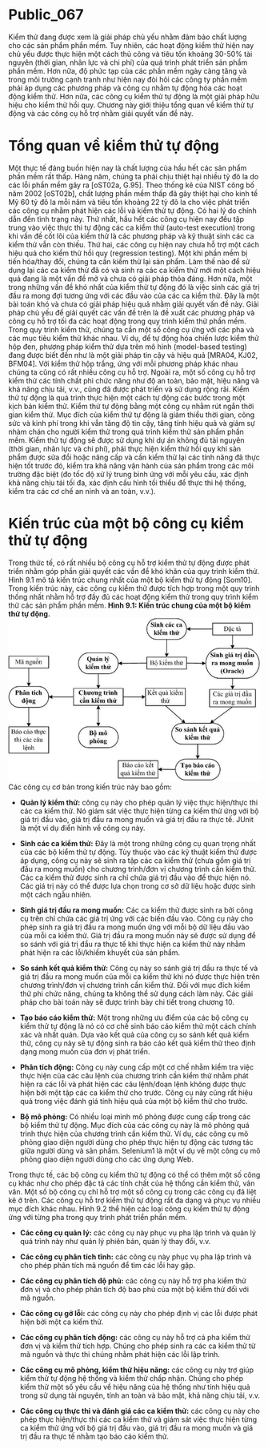 # Public_067

Kiểm thử đang được xem là giải pháp chủ yếu nhằm đảm bảo chất lượng cho các sản phẩm phần mềm. Tuy nhiên, các hoạt động kiểm thử hiện nay chủ yếu được thực hiện một cách thủ công và tiêu tốn khoảng 30-50% tài nguyên (thời gian, nhân lực và chi phí) của quá trình phát triển sản phẩm phần mềm. Hơn nữa, độ phức tạp của các phần mềm ngày càng tăng và trong môi trường cạnh tranh như hiện nay đòi hỏi các công ty phần mềm phải áp dụng các phương pháp và công cụ nhằm tự động hóa các hoạt động kiểm thử. Hơn nữa, các công cụ kiểm thử tự động là một giải pháp hữu hiệu cho kiểm thử hồi quy. Chương này giới thiệu tổng quan về kiểm thử tự động và các công cụ hỗ trợ nhằm giải quyết vấn đề này.

# Tổng quan về kiểm thử tự động

Một thực tế đáng buồn hiện nay là chất lượng của hầu hết các sản phẩm phần mềm rất thấp. Hàng năm, chúng ta phải chịu thiệt hại nhiều tỷ đô la do các lỗi phần mềm gây ra [oST02a, G.95]. Theo thống kê của NIST công bố năm 2002 [oST02b], chất lượng phần mềm thấp đã gây thiệt hại cho kinh tế Mỹ 60 tỷ đô la mỗi năm và tiêu tốn khoảng 22 tỷ đô la cho việc phát triển các công cụ nhằm phát hiện các lỗi và kiểm thử tự động. Có hai lý do chính dẫn đến tình trạng này. Thứ nhất, hầu hết các công cụ hiện nay đều tập trung vào việc thực thi tự động các ca kiểm thử (auto-test execution) trong khi vấn đề cốt lõi của kiểm thử là các phương pháp và kỹ thuật sinh các ca kiểm thử vẫn còn thiếu. Thứ hai, các công cụ hiện nay chưa hỗ trợ một cách hiệu quả cho kiểm thử hồi quy (regression testing). Một khi phần mềm bị tiến hóa/thay đổi, chúng ta cần kiểm thử lại sản phẩm. Làm thế nào để sử dụng lại các ca kiểm thử đã có và sinh ra các ca kiểm thử mới một cách hiệu quả đang là một vấn đề mở và chưa có giải pháp thỏa đáng. Hơn nữa, một trong những vấn đề khó nhất của kiểm thử tự động đó là việc sinh các giá trị đầu ra mong đợi tương ứng với các đầu vào của các ca kiểm thử. Đây là một bài toán khó và chưa có giải pháp hiệu quả nhằm giải quyết vấn đề này.
Giải pháp chủ yếu để giải quyết các vấn đề trên là đề xuất các phương pháp và công cụ hỗ trợ tối đa các hoạt động trong quy trình kiểm thử phần mềm. Trong quy trình kiểm thử, chúng ta cần một số công cụ ứng với các pha và các mục tiêu kiểm thử khác nhau. Ví dụ, để tự động hóa chiến lược kiểm thử hộp đen, phương pháp kiểm thử dựa trên mô hình (model-based testing) đang được biết đến như là một giải pháp tin cậy và hiệu quả [MRA04, KJ02, BFM04]. Với kiểm thử hộp trắng, ứng với mỗi phương pháp khác nhau chúng ta cũng có rất nhiều công cụ hỗ trợ. Ngoài ra, một số công cụ hỗ trợ kiểm thử các tính chất phi chức năng như độ an toàn, bảo mật, hiệu năng và khả năng chịu tải, v.v., cũng đã được phát triển và sử dụng rộng rãi.
Kiểm thử tự động là quá trình thực hiện một cách tự động các bước trong một kịch bản kiểm thử. Kiểm thử tự động bằng một công cụ nhằm rút ngắn thời gian kiểm thử. Mục đích của kiểm thử tự động là giảm thiểu thời gian, công sức và kinh phí trong khi vẫn tăng độ tin cậy, tăng tính hiệu quả và giảm sự nhàm chán cho người kiểm thử trong quá trình kiểm thử sản phẩm phần mềm. Kiểm thử tự động sẽ được sử dụng khi dự án không đủ tài nguyên (thời gian, nhân lực và chi phí), phải thực hiện kiểm thử hồi quy khi sản phẩm được sửa đổi hoặc nâng cấp và cần kiểm thử lại các tính năng đã thực hiện tốt trước đó, kiểm tra khả năng vận hành của sản phẩm trong các môi trường đặc biệt (đo tốc độ xử lý trung bình ứng với mỗi yêu cầu, xác định khả năng chịu tải tối đa, xác định cấu hình tối thiểu để thực thi hệ thống, kiểm tra các cơ chế an ninh và an toàn, v.v.).

# Kiến trúc của một bộ công cụ kiểm thử tự động

Trong thức tế, có rất nhiều bộ công cụ hỗ trợ kiểm thử tự động được phát triển nhằm góp phần giải quyết các vấn đề khó khăn của quy trình kiểm thử. Hình 9.1 mô tả kiến trúc chung nhất của một bộ kiểm thử tự động [Som10]. Trong kiến trúc này, các công cụ kiểm thử được tích hợp trong một quy trình thống nhất nhằm hỗ trợ đầy đủ các hoạt động kiểm thử trong quy trình kiểm thử các sản phẩm phần mềm.
**Hình 9.1: Kiến trúc chung của một bộ kiểm thử tự động.** ![](images/image1.png)
Các công cụ cơ bản trong kiến trúc này bao gồm:

  * **Quản lý kiểm thử:** công cụ này cho phép quản lý việc thực hiện/thực thi các ca kiểm thử. Nó giám sát việc thực hiện từng ca kiểm thử ứng với bộ giá trị đầu vào, giá trị đầu ra mong muốn và giá trị đầu ra thực tế. JUnit là một ví dụ điển hình về công cụ này.

  * **Sinh các ca kiểm thử:** Đây là một trong những công cụ quan trọng nhất của các bộ kiểm thử tự động. Tùy thuộc vào các kỹ thuật kiểm thử được áp dụng, công cụ này sẽ sinh ra tập các ca kiểm thử (chưa gồm giá trị đầu ra mong muốn) cho chương trình/đơn vị chương trình cần kiểm thử. Các ca kiểm thử được sinh ra chỉ chứa giá trị đầu vào để thực hiện nó. Các giá trị này có thể được lựa chọn trong cơ sở dữ liệu hoặc được sinh một cách ngẫu nhiên.


  * **Sinh giá trị đầu ra mong muốn:** Các ca kiểm thử được sinh ra bởi công cụ trên chỉ chứa các giá trị ứng với các biến đầu vào. Công cụ này cho phép sinh ra giá trị đầu ra mong muốn ứng với mỗi bộ dữ liệu đầu vào của mỗi ca kiểm thử. Giá trị đầu ra mong muốn này sẽ được sử dụng để so sánh với giá trị đầu ra thực tế khi thực hiện ca kiểm thử này nhằm phát hiện ra các lỗi/khiếm khuyết của sản phẩm.

  * **So sánh kết quả kiểm thử:** Công cụ này so sánh giá trị đầu ra thực tế và giá trị đầu ra mong muốn của mỗi ca kiểm thử khi nó được thực hiện trên chương trình/đơn vị chương trình cần kiểm thử. Đối với mục đích kiểm thử phi chức năng, chúng ta không thể sử dụng cách làm này. Các giải pháp cho bài toán này sẽ được trình bày chi tiết trong chương 10.


  * **Tạo báo cáo kiểm thử:** Một trong những ưu điểm của các bộ công cụ kiểm thử tự động là nó có cơ chế sinh báo cáo kiểm thử một cách chính xác và nhất quán. Dựa vào kết quả của công cụ so sánh kết quả kiểm thử, công cụ này sẽ tự động sinh ra báo cáo kết quả kiểm thử theo định dạng mong muốn của đơn vị phát triển.


  * **Phân tích động:** Công cụ này cung cấp một cơ chế nhằm kiểm tra việc thực hiện của các câu lệnh của chương trình cần kiểm thử nhằm phát hiện ra các lỗi và phát hiện các câu lệnh/đoạn lệnh không được thực hiện bởi một tập các ca kiểm thử cho trước. Công cụ này cũng rất hiệu quả trong việc đánh giá tính hiệu quả của một bộ kiểm thử cho trước.


  * **Bộ mô phỏng:** Có nhiều loại mình mô phỏng được cung cấp trong các bộ kiểm thử tự động. Mục đích của các công cụ này là mô phỏng quá trình thực hiện của chương trình cần kiểm thử. Ví dụ, các công cụ mô phỏng giao diện người dùng cho phép thực hiện tự động các tương tác giữa người dùng và sản phẩm. Selenium1 là một ví dụ về một công cụ mô phỏng giao diện người dùng cho các ứng dụng Web.


Trong thực tế, các bộ công cụ kiểm thử tự động có thể có thêm một số công cụ khác như cho phép đặc tả các tính chất của hệ thống cần kiểm thử, vân vân. Một số bộ công cụ chỉ hỗ trợ một số công cụ trong các công cụ đã liệt kê ở trên.
Các công cụ hỗ trợ kiểm thử tự động rất đa dạng và phục vụ nhiều mục đích khác nhau. Hình 9.2 thể hiện các loại công cụ kiểm thử tự động ứng với từng pha trong quy trình phát triển phần mềm.

  * **Các công cụ quản lý:** các công cụ này phục vụ pha lập trình và quản lý quá trình này như quản lý phiên bản, quản lý thay đổi, v.v.

  * **Các công cụ phân tích tĩnh:** các công cụ này phục vụ pha lập trình và cho phép phân tích mã nguồn để tìm các lỗi hay gặp.

  * **Các công cụ phân tích độ phủ:** các công cụ này hỗ trợ pha kiểm thử đơn vị và cho phép phân tích độ bao phủ của một bộ kiểm thử đối với mã nguồn.

  * **Các công cụ gỡ lỗi:** các công cụ này cho phép định vị các lỗi được phát hiện bởi một ca kiểm thử.

  * **Các công cụ phân tích động:** các công cụ này hỗ trợ cả pha kiểm thử đơn vị và kiểm thử tích hợp. Chúng cho phép sinh ra các ca kiểm thử từ mã nguồn và thực thi chúng nhằm phát hiện các lỗi lập trình.

  * **Các công cụ mô phỏng, kiểm thử hiệu năng:** các công cụ này trợ giúp kiểm thử tự động hệ thống và kiểm thử chấp nhận. Chúng cho phép kiểm thử một số yêu cầu về hiệu năng của hệ thống như tính hiệu quả trong sử dụng tài nguyên, tính an toàn và bảo mật, khả năng chịu tải, v.v.

  * **Các công cụ thực thi và đánh giá các ca kiểm thử:** các công cụ này cho phép thực hiện/thực thi các ca kiểm thử và giám sát việc thực hiện từng ca kiểm thử ứng với bộ giá trị đầu vào, giá trị đầu ra mong muốn và giá trị đầu ra thực tế nhằm tạo báo cáo kiểm thử.
